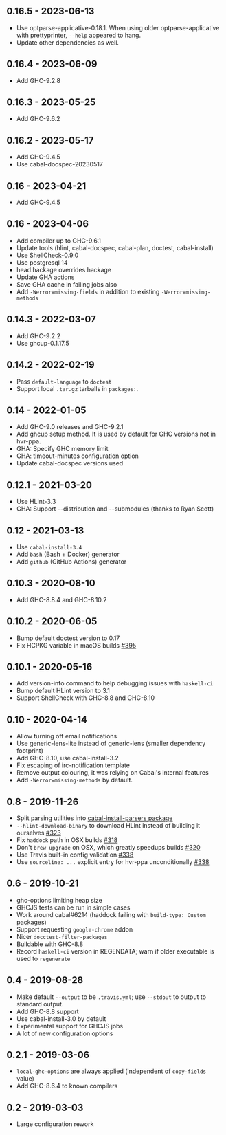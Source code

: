## 0.16.5 - 2023-06-13

- Use optparse-applicative-0.18.1.
  When using older optparse-applicative with prettyprinter,
  `--help` appeared to hang.
- Update other dependencies as well.

## 0.16.4 - 2023-06-09

- Add GHC-9.2.8

## 0.16.3 - 2023-05-25

- Add GHC-9.6.2

## 0.16.2 - 2023-05-17

- Add GHC-9.4.5
- Use cabal-docspec-20230517

## 0.16 - 2023-04-21

- Add GHC-9.4.5

## 0.16 - 2023-04-06

- Add compiler up to GHC-9.6.1
- Update tools (hlint, cabal-docspec, cabal-plan, doctest, cabal-install)
- Use ShellCheck-0.9.0
- Use postgresql 14
- head.hackage overrides hackage
- Update GHA actions
- Save GHA cache in failing jobs also
- Add `-Werror=missing-fields` in addition to existing `-Werror=missing-methods`

## 0.14.3 - 2022-03-07

- Add GHC-9.2.2
- Use ghcup-0.1.17.5

## 0.14.2 - 2022-02-19

- Pass `default-language` to `doctest`
- Support local `.tar.gz` tarballs in `packages:`.

## 0.14 - 2022-01-05

- Add GHC-9.0 releases and GHC-9.2.1
- Add ghcup setup method. It is used by default for GHC versions not in hvr-ppa.
- GHA: Specify GHC memory limit
- GHA: timeout-minutes configuration option
- Update cabal-docspec versions used

## 0.12.1 - 2021-03-20

- Use HLint-3.3
- GHA: Support --distribution and --submodules (thanks to Ryan Scott)

## 0.12 - 2021-03-13

- Use `cabal-install-3.4`
- Add `bash` (Bash + Docker) generator
- Add `github` (GitHub Actions) generator

## 0.10.3 - 2020-08-10

- Add GHC-8.8.4 and GHC-8.10.2

## 0.10.2 - 2020-06-05

- Bump default doctest version to 0.17
- Fix HCPKG variable in macOS builds [#395](https://github.com/haskell-CI/haskell-ci/issues/395)

## 0.10.1 - 2020-05-16

- Add version-info command to help debugging issues with `haskell-ci`
- Bump default HLint version to 3.1
- Support ShellCheck with GHC-8.8 and GHC-8.10

## 0.10 - 2020-04-14

- Allow turning off email notifications
- Use generic-lens-lite instead of generic-lens (smaller dependency footprint)
- Add GHC-8.10, use cabal-install-3.2
- Fix escaping of irc-notification template
- Remove output colouring, it was relying on Cabal's internal features
- Add `-Werror=missing-methods` by default.

## 0.8 - 2019-11-26

- Split parsing utilities into [cabal-install-parsers package](https://hackage.haskell.org/package/cabal-install-parsers)
- `--hlint-download-binary` to download HLint instead of building it ourselves [#323](https://github.com/haskell-ci/haskell-ci/pull/323)
- Fix `haddock` path in OSX builds [#318](https://github.com/haskell-ci/haskell-ci/pull/318)
- Don't `brew upgrade` on OSX, which greatly speedups builds [#320](https://github.com/haskell-ci/haskell-ci/pull/320)
- Use Travis built-in config validation [#338](https://github.com/haskell-CI/haskell-ci/pull/338)
- Use `sourceline: ...` explicit entry for hvr-ppa unconditionally [#338](https://github.com/haskell-CI/haskell-ci/pull/338)

## 0.6 - 2019-10-21

- ghc-options limiting heap size
- GHCJS tests can be run in simple cases
- Work around cabal#6214 (haddock failing with `build-type: Custom` packages)
- Support requesting `google-chrome` addon
- Nicer `docctest-filter-packages`
- Buildable with GHC-8.8
- Record `haskell-ci` version in REGENDATA;
  warn if older executable is used to `regenerate`

## 0.4 - 2019-08-28

* Make default `--output` to be `.travis.yml`; use `--stdout` to output to standard output.
* Add GHC-8.8 support
* Use cabal-install-3.0 by default
* Experimental support for GHCJS jobs
* A lot of new configuration options

## 0.2.1 - 2019-03-06

* `local-ghc-options` are always applied (independent of `copy-fields` value)
* Add GHC-8.6.4 to known compilers

## 0.2 - 2019-03-03

* Large configuration rework
